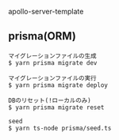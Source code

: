 apollo-server-template

## prisma(ORM)

```
マイグレーションファイルの生成
$ yarn prisma migrate dev

マイグレーションファイルの実行
$ yarn prisma migrate deploy

DBのリセット(!ローカルのみ)
$ yarn prisma migrate reset

seed
$ yarn ts-node prisma/seed.ts
```
